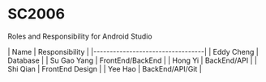 # SC2006



Roles and Responsibility for Android Studio


| Name          | Responsibility   | 
|----------------------------------|
| Eddy Cheng    | Database         |
| Su Gao Yang   | FrontEnd/BackEnd |
| Hong Yi       | BackEnd/API      |
| Shi Qian      | FrontEnd Design  |
| Yee Hao       | BackEnd/API/Git  |
